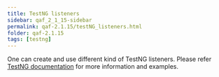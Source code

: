 ```yaml
---
title: TestNG listeners
sidebar: qaf_2_1_15-sidebar
permalink: qaf-2.1.15/testNG_listeners.html
folder: qaf-2.1.15
tags: [testng]
---
```


One can create and use different kind of TestNG listeners. Please refer [TestNG documentation](http://testng.org/doc/documentation-main.html#testng-listeners)  for more information and examples.

